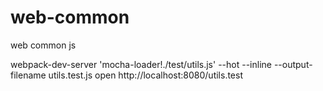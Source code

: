 # web-common
web common js

webpack-dev-server 'mocha-loader!./test/utils.js' --hot --inline --output-filename utils.test.js
open http://localhost:8080/utils.test
